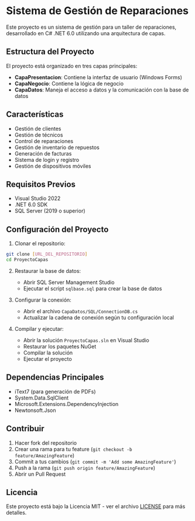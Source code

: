 # Sistema de Gestión de Reparaciones

Este proyecto es un sistema de gestión para un taller de reparaciones, desarrollado en C# .NET 6.0 utilizando una arquitectura de capas.

## Estructura del Proyecto

El proyecto está organizado en tres capas principales:

- **CapaPresentacion**: Contiene la interfaz de usuario (Windows Forms)
- **CapaNegocio**: Contiene la lógica de negocio
- **CapaDatos**: Maneja el acceso a datos y la comunicación con la base de datos

## Características

- Gestión de clientes
- Gestión de técnicos
- Control de reparaciones
- Gestión de inventario de repuestos
- Generación de facturas
- Sistema de login y registro
- Gestión de dispositivos móviles

## Requisitos Previos

- Visual Studio 2022
- .NET 6.0 SDK
- SQL Server (2019 o superior)

## Configuración del Proyecto

1. Clonar el repositorio:
```bash
git clone [URL_DEL_REPOSITORIO]
cd ProyectoCapas
```

2. Restaurar la base de datos:
   - Abrir SQL Server Management Studio
   - Ejecutar el script `sqlbase.sql` para crear la base de datos

3. Configurar la conexión:
   - Abrir el archivo `CapaDatos/SQL/ConnectionDB.cs`
   - Actualizar la cadena de conexión según tu configuración local

4. Compilar y ejecutar:
   - Abrir la solución `ProyectoCapas.sln` en Visual Studio
   - Restaurar los paquetes NuGet
   - Compilar la solución
   - Ejecutar el proyecto

## Dependencias Principales

- iText7 (para generación de PDFs)
- System.Data.SqlClient
- Microsoft.Extensions.DependencyInjection
- Newtonsoft.Json

## Contribuir

1. Hacer fork del repositorio
2. Crear una rama para tu feature (`git checkout -b feature/AmazingFeature`)
3. Commit a tus cambios (`git commit -m 'Add some AmazingFeature'`)
4. Push a la rama (`git push origin feature/AmazingFeature`)
5. Abrir un Pull Request

## Licencia

Este proyecto está bajo la Licencia MIT - ver el archivo [LICENSE](LICENSE) para más detalles. 